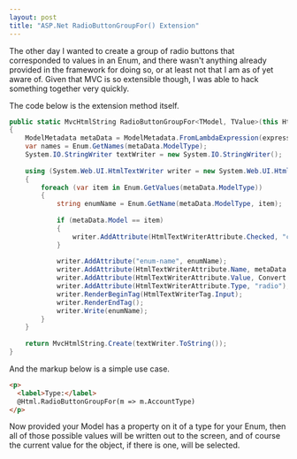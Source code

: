 ```yaml
---
layout: post
title: "ASP.Net RadioButtonGroupFor() Extension"
---
```


The other day I wanted to create a group of radio buttons that corresponded to values in an Enum, and there wasn't anything already provided in the framework for doing so, or at least not that I am as of yet aware of. Given that MVC is so extensible though, I was able to hack something together very quickly.

The code below is the extension method itself.

``` csharp
public static MvcHtmlString RadioButtonGroupFor<TModel, TValue>(this HtmlHelper<TModel> helper, Expression<Func<TModel, TValue>> expression)
{
    ModelMetadata metaData = ModelMetadata.FromLambdaExpression(expression, helper.ViewData);
    var names = Enum.GetNames(metaData.ModelType);
    System.IO.StringWriter textWriter = new System.IO.StringWriter();
 
    using (System.Web.UI.HtmlTextWriter writer = new System.Web.UI.HtmlTextWriter(textWriter)) 
    {
        foreach (var item in Enum.GetValues(metaData.ModelType)) 
        {
            string enumName = Enum.GetName(metaData.ModelType, item);
            
            if (metaData.Model == item) 
            {
                writer.AddAttribute(HtmlTextWriterAttribute.Checked, "checked");
            }
            
            writer.AddAttribute("enum-name", enumName);
            writer.AddAttribute(HtmlTextWriterAttribute.Name, metaData.PropertyName);
            writer.AddAttribute(HtmlTextWriterAttribute.Value, Convert.ToInt32(item).ToString());
            writer.AddAttribute(HtmlTextWriterAttribute.Type, "radio");
            writer.RenderBeginTag(HtmlTextWriterTag.Input);
            writer.RenderEndTag();
            writer.Write(enumName);
        }
    }
 
    return MvcHtmlString.Create(textWriter.ToString());
}
```

And the markup below is a simple use case.

``` html
<p>
  <label>Type:</label>
  @Html.RadioButtonGroupFor(m => m.AccountType)
</p>
```

Now provided your Model has a property on it of a type for your Enum, then all of those possible values will be written out to the screen, and of course the current value for the object, if there is one, will be selected.